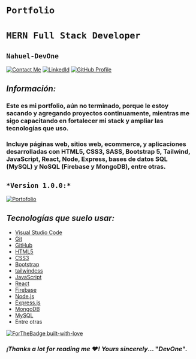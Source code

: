# **`Portfolio`** 
# **`MERN Full Stack Developer`**
## **`Nahuel-DevOne`**

[![Contact Me](https://img.shields.io/badge/Email-informational?style=for-the-badge&logo=Mail.Ru&logoColor=fff&color=red)](mailto:nahue.developer1@gmail.com)
[![LinkedId](https://img.shields.io/badge/LinkedIn-informational?style=for-the-badge&logo=linkedin&logoColor=fff&color=blue)](https://www.linkedin.com/in/nahuel-developer/)
[![GitHub Profile](https://img.shields.io/badge/GitHub-informational?style=for-the-badge&logo=GitHub&logoColor=fff&color=23272d)](https://github.com/Nahuel-DevOne)

## *Información:*

### Este es mi portfolio, aún no terminado, porque le estoy sacando y agregando proyectos continuamente, mientras me sigo capacitando en fortalecer mi stack y ampliar las tecnologías que uso.
### Incluye páginas web, sitios web, ecommerce, y aplicaciones desarrolladas con HTML5, CSS3, SASS, Bootstrap 5, Tailwind, JavaScript, React, Node, Express, bases de datos SQL (MySQL) y NoSQL (Firebase y MongoDB), entre otras.

## `*Version 1.0.0:*`

  [![Portofolio](https://img.shields.io/badge/Portfolio-informational?style=for-the-badge&logo=github&logoColor=fff&color=23272d)](https://nahuel-devone.github.io/portfolio/)

## *Tecnologías que suelo usar:*

- [Visual Studio Code](https://code.visualstudio.com/)
- [Git](https://git-scm.com/)
- [GitHub](https://github.com/)
- [HTML5](https://developer.mozilla.org/es/docs/Glossary/HTML5)
- [CSS3](https://developer.mozilla.org/es/docs/Web/CSS)
- [Bootstrap](https://getbootstrap.com/)
- [tailwindcss](https://tailwindcss.com/)
- [JavaScript](https://developer.mozilla.org/es/docs/Web/JavaScript)
- [React](https://es.reactjs.org/)
- [Firebase](https://firebase.google.com/)
- [Node.js](https://nodejs.org/en/)
- [Express.js](https://expressjs.com/es/)
- [MongoDB](https://www.mongodb.com/es)
- [MySQL](https://www.mysql.com/)
- Entre otras

[![ForTheBadge built-with-love](http://ForTheBadge.com/images/badges/built-with-love.svg)](https://GitHub.com/Nahuel-Devone/)

### *¡Thanks a lot for reading me ❤️!* _Yours sincerely_... "*DevOne*".

